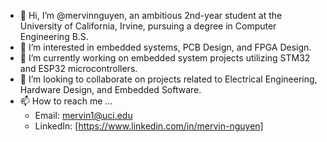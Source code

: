 - 👋 Hi, I’m @mervinnguyen, an ambitious 2nd-year student at the University of California, Irvine, pursuing a degree in Computer Engineering B.S.
- 👀 I’m interested in embedded systems, PCB Design, and FPGA Design.
- 🌱 I’m currently working on embedded system projects utilizing STM32 and ESP32 microcontrollers. 
- 💞️ I’m looking to collaborate on projects related to Electrical Engineering, Hardware Design, and Embedded Software.
- 📫 How to reach me ...
    - Email: mervin1@uci.edu
     - LinkedIn: [https://www.linkedin.com/in/mervin-nguyen]
<!---
mervinnguyen/mervinnguyen is a ✨ special ✨ repository because its `README.md` (this file) appears on your GitHub profile.
You can click the Preview link to take a look at your changes.
--->

